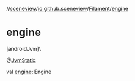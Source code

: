 //[sceneview](../../../index.md)/[io.github.sceneview](../index.md)/[Filament](index.md)/[engine](engine.md)

# engine

[androidJvm]\

@[JvmStatic](https://kotlinlang.org/api/latest/jvm/stdlib/kotlin.jvm/-jvm-static/index.html)

val [engine](engine.md): Engine

